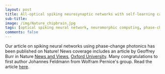 ```yaml
---
layout: post
title: All-optical spiking neurosynaptic networks with self-learning capabilities
sub-title: 
image: /img/Nature_chipbrain.jpg
tags: [optical spiking neural network, neuromorphic computing, phase-change photonics]
comments: false
---
```


Our article on spiking neural networks using phase-change photonics has been published on Nature! News coverage includes an article by Geoffrey Burr in Nature [News and Views](https://www.nature.com/articles/d41586-019-01406-0), [Oxford University](https://www.mpls.ox.ac.uk/news/researchers-take-a-step-towards-light-based-brain-like-computing-chip). Many congratulations to first author Johannes Feldmann from Wolfram Pernice's group. Read the article [here](https://www.nature.com/articles/s41586-019-1157-8).